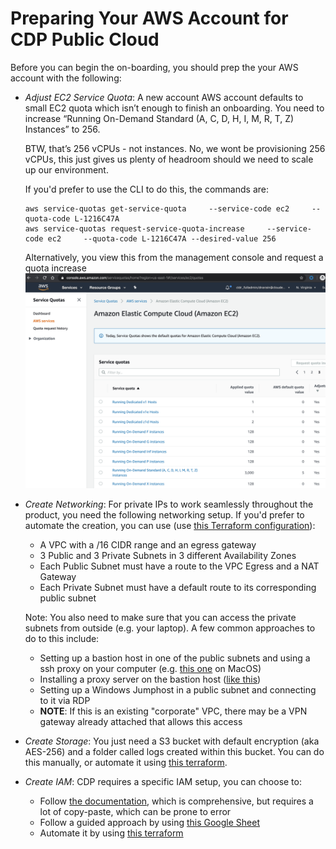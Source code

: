 # Preparing Your AWS Account for CDP Public Cloud

Before you can begin the on-boarding, you should prep the your AWS account with 
the following:

* _Adjust EC2 Service Quota_:  A new account AWS account defaults to small EC2 
quota which isn’t enough to finish an onboarding.   You need to increase “Running 
On-Demand  Standard (A, C, D, H, I, M, R, T, Z) Instances” to 256. 

    BTW, that’s 256 vCPUs - not instances.  No, we wont be provisioning 256 vCPUs, 
this just gives us plenty of headroom should we need to scale up our environment.

    If you'd prefer to use the CLI to do this, the commands are:

    ```
    aws service-quotas get-service-quota     --service-code ec2     --quota-code L-1216C47A
    aws service-quotas request-service-quota-increase     --service-code ec2     --quota-code L-1216C47A --desired-value 256
    ```

    Alternatively, you view this from the management console and request a quota 
    increase
    ![](screenshots/aws-service-quota-ec2.png "Service Quota")

* _Create Networking_: For private IPs to work seamlessly throughout the product, 
you need the following networking setup. If you'd prefer to automate the creation,
you can use (use [this Terraform configuration](https://github.com/dnarain/cdp-aws)):

    * A VPC with a /16 CIDR range and an egress gateway
    * 3 Public and 3 Private Subnets in 3 different Availability Zones
    * Each Public Subnet must have a route to the VPC Egress and a NAT Gateway
    * Each Private Subnet must have a default route to its corresponding public subnet

    Note: You also need to make sure that you can access the private subnets 
    from outside (e.g. your laptop).  A few common approaches to do to this include:
    * Setting up a bastion host in one of the public subnets and using a ssh proxy
    on your computer (e.g. 
    [this one](https://apps.apple.com/ae/app/ssh-proxy/id597790822?mt=12) on MacOS)
    * Installing a proxy server on the bastion host 
    ([like this](https://devopscube.com/setup-and-configure-proxy-server/))
    * Setting up a Windows Jumphost in a public subnet and connecting to it via RDP
    * **NOTE**: If this is an existing "corporate" VPC, there may be a VPN gateway 
    already attached that allows this access

* _Create Storage_: You just need a S3 bucket with default encryption (aka AES-256)
and a folder called logs created within this bucket. 
You can do this manually, or automate it using [this terraform](https://github.com/dnarain/cdp-aws). 

* _Create IAM_: CDP requires a specific IAM setup, you can choose to:

    * Follow [the documentation](https://docs.cloudera.com/management-console/cloud/environments/topics/mc-idbroker-minimum-setup.html), 
    which is comprehensive, but requires a lot of copy-paste, which can be prone to error
    * Follow a guided approach by using 
    [this Google Sheet](https://docs.google.com/spreadsheets/d/1gbl7iBSRnoxYI74QlYa63_3HfZB0Wua7t7a-OjkJCuM/edit?usp=sharing)
    * Automate it by using [this terraform](https://github.com/dnarain/cdp-aws)


